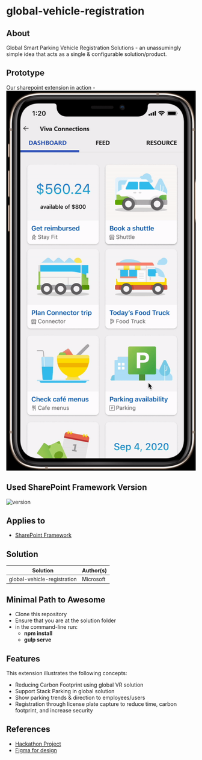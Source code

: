 # global-vehicle-registration

## About

Global Smart Parking Vehicle Registration Solutions - an unassumingly simple idea that acts as a single & configurable solution/product.

## Prototype

Our sharepoint extension in action -
![Alt Text](./assets/prototype/GVRPrototype.gif)

## Used SharePoint Framework Version

![version](https://img.shields.io/badge/version-1.13-green.svg)

## Applies to

- [SharePoint Framework](https://aka.ms/spfx)

## Solution

| Solution                    | Author(s) |
| --------------------------- | --------- |
| global-vehicle-registration | Microsoft |

## Minimal Path to Awesome

- Clone this repository
- Ensure that you are at the solution folder
- in the command-line run:
  - **npm install**
  - **gulp serve**

## Features

This extension illustrates the following concepts:

- Reducing Carbon Footprint using global VR solution
- Support Stack Parking in global solution
- Show parking trends & direction to employees/users
- Registration through license plate capture to reduce time, carbon footprint, and increase security

## References

- [Hackathon Project](https://hackbox.microsoft.com/project/5898)
- [Figma for design](https://www.figma.com/proto/fT3J9TUXZtGo73vQCY441P/Global-Vehicle-Registration?node-id=4%3A1174&starting-point-node-id=1%3A192)
